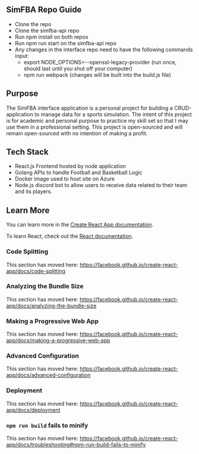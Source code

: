 ## SimFBA Repo Guide

-   Clone the repo
-   Clone the simfba-api repo
-   Run npm install on both repos
-   Run npm run start on the simfba-api repo
-   Any changes in the interface repo need to have the following commands input:
    -   export NODE_OPTIONS=--openssl-legacy-provider (run once, should last until you shut off your computer)
    -   npm run webpack (changes will be built into the build.js file)

## Purpose
The SimFBA interface application is a personal project for building a CRUD-application to manage data for a sports simulation. The intent of this project is for academic and personal purpose to practice my skill set so that I may use them in a professional setting. This project is open-sourced and will remain open-sourced with no intention of making a profit.

## Tech Stack
- React.js Frontend hosted by node application
- Golang APIs to handle Football and Basketball Logic
- Docker image used to host site on Azure
- Node.js discord bot to allow users to receive data related to their team and its players.

## Learn More

You can learn more in the [Create React App documentation](https://facebook.github.io/create-react-app/docs/getting-started).

To learn React, check out the [React documentation](https://reactjs.org/).

### Code Splitting

This section has moved here: https://facebook.github.io/create-react-app/docs/code-splitting

### Analyzing the Bundle Size

This section has moved here: https://facebook.github.io/create-react-app/docs/analyzing-the-bundle-size

### Making a Progressive Web App

This section has moved here: https://facebook.github.io/create-react-app/docs/making-a-progressive-web-app

### Advanced Configuration

This section has moved here: https://facebook.github.io/create-react-app/docs/advanced-configuration

### Deployment

This section has moved here: https://facebook.github.io/create-react-app/docs/deployment

### `npm run build` fails to minify

This section has moved here: https://facebook.github.io/create-react-app/docs/troubleshooting#npm-run-build-fails-to-minify
